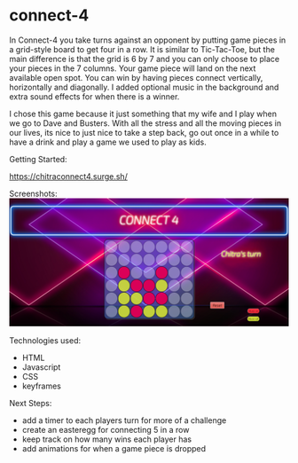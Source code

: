 # connect-4
In Connect-4 you take turns against an opponent by putting game pieces in a grid-style board to get four in a row.  It is similar to Tic-Tac-Toe, but the main difference is that the grid is 6 by 7 and you can only choose to place your pieces in the 7 columns.  Your game piece will land on the next available open spot.  You can win by having pieces connect vertically, horizontally and diagonally.  I added optional music in the background and extra sound effects for when there is a winner.

I chose this game because it just something that my wife and I play when we go to Dave and Busters.  With all the stress and all the moving pieces in our lives, its nice to just nice to take a step back, go out once in a while to have a drink and play a game we used to play as kids.

Getting Started:

https://chitraconnect4.surge.sh/

Screenshots:
<img src='img/Screen Shot 2021-07-07 at 1.16.19 PM.png'>

Technologies used:
- HTML
- Javascript
- CSS
- keyframes

Next Steps:
- add a timer to each players turn for more of a challenge
- create an easteregg for connecting 5 in a row
- keep track on how many wins each player has
- add animations for when a game piece is dropped